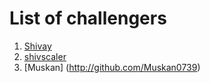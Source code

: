 # List of challengers
1. [Shivay](https://github.com/shivaylamba)
2. [shivscaler](http://github.com/shivscaler)
3. [Muskan] (http://github.com/Muskan0739)